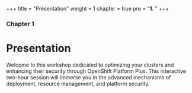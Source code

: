 +++
title = "Présentation"
weight = 1
chapter = true
pre = "<b>1. </b>"
+++

### Chapter 1

# Presentation

Welcome to this workshop dedicated to optimizing your clusters and enhancing their security through OpenShift Platform Plus. This interactive two-hour session will immerse you in the advanced mechanisms of deployment, resource management, and platform security.


